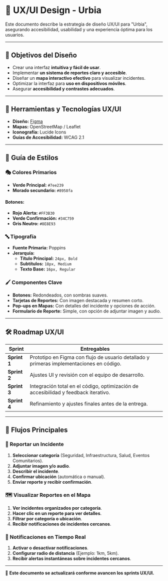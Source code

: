 # 🎨 UX/UI Design - Urbia

Este documento describe la estrategia de diseño UX/UI para "Urbia", asegurando accesibilidad, usabilidad y una experiencia óptima para los usuarios.

---

## 📌 Objetivos del Diseño
- Crear una interfaz **intuitiva y fácil de usar**.
- Implementar **un sistema de reportes claro y accesible**.
- Diseñar un **mapa interactivo efectivo** para visualizar incidentes.
- Optimizar la interfaz para **uso en dispositivos móviles**.
- Asegurar **accesibilidad y contrastes adecuados**.

---

## 🎨 Herramientas y Tecnologías UX/UI
- **Diseño:** [Figma](https://www.figma.com/design/NoP3UTmNAwFsjzckY82wNS/equipo-s21-19-t-webapp?node-id=249-48&t=pePo41v8GhgxSpeN-0)
- **Mapas:** OpenStreetMap / Leaflet
- **Iconografía:** Lucide Icons
- **Guías de Accesibilidad:** WCAG 2.1

---

## 📜 Guía de Estilos

### 🎭 Colores Primarios
- **Verde Principal:** `#7ee239`
- **Morado secundario:** `#8958fa`
#### Botones:
- **Rojo Alerta:** `#FF3B30`
- **Verde Confirmación:** `#34C759`
- **Gris Neutro:** `#8E8E93`

### 🔤 Tipografía
- **Fuente Primaria:** Poppins
- **Jerarquía:**
  - **Título Principal:** `24px, Bold`
  - **Subtítulos:** `18px, Medium`
  - **Texto Base:** `16px, Regular`

### 🖌 Componentes Clave
- **Botones:** Redondeados, con sombras suaves.
- **Tarjetas de Reportes:** Con imagen destacada y resumen corto.
- **Pop-ups en Mapas:** Con detalles del incidente y opciones de acción.
- **Formulario de Reporte:** Simple, con opción de adjuntar imagen y audio.

---

## 🛠 Roadmap UX/UI
| Sprint | Entregables |
|--------|------------|
| **Sprint 1** | Prototipo en Figma con flujo de usuario detallado y primeras implementaciones en código. |
| **Sprint 2** | Ajustes UI y revisión con el equipo de desarrollo. |
| **Sprint 3** | Integración total en el código, optimización de accesibilidad y feedback iterativo. |
| **Sprint 4** | Refinamiento y ajustes finales antes de la entrega. |

---

## 📐 Flujos Principales

### 🚀 Reportar un Incidente
1. **Seleccionar categoría** (Seguridad, Infraestructura, Salud, Eventos Comunitarios).
2. **Adjuntar imagen y/o audio**.
3. **Describir el incidente**.
4. **Confirmar ubicación** (automática o manual).
5. **Enviar reporte y recibir confirmación**.

### 🗺️ Visualizar Reportes en el Mapa
1. **Ver incidentes organizados por categoría**.
2. **Hacer clic en un reporte para ver detalles**.
3. **Filtrar por categoría o ubicación**.
4. **Recibir notificaciones de incidentes cercanos**.

### 🔔 Notificaciones en Tiempo Real
1. **Activar o desactivar notificaciones**.
2. **Configurar radio de distancia** (Ejemplo: 1km, 5km).
3. **Recibir alertas instantáneas sobre incidentes cercanos**.

---

📌 **Este documento se actualizará conforme avancen los sprints UX/UI.**

